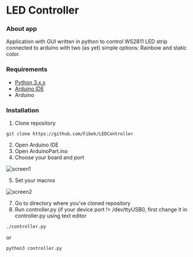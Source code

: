 # LED Controller

### About app

Application with GUI written in python to control WS2811 LED strip connected to 
arduino with two (as yet) simple options: Rainbow and static color.

### Requirements

* [Python 3.x.x](https://www.python.org/downloads/)
* [Arduino IDE](https://www.arduino.cc/en/main/software)
* Arduino

### Installation

1. Clone repository

```
git clone https://github.com/Fibek/LEDController
```
2. Open Arduino IDE
3. Open ArduinoPart.ino
4. Choose your board and port

![screen1](https://github.com/Fibek/LEDController/tree/master/src/scr3_board_processor_port.png)

5. Set your macros

![screen2](https://github.com/Fibek/LEDController/tree/master/src/scr4_define.png)

7. Go to directory where you've cloned repository
8. Run controller.py (if your device port != /dev/ttyUSB0, first change it in controller.py using text editor

```
./controller.py
```
or
```
python3 controller.py
```
